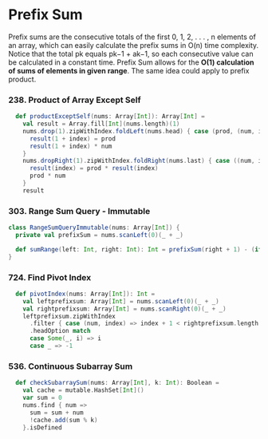 # Prefix Sum
Prefix sums are the consecutive totals of the first 0, 1, 2, . . . , n elements of an array, 
which can easily calculate the prefix sums in O(n) time complexity. 
Notice that the total pk equals pk−1 + ak−1, so each consecutive value can be calculated in a constant time.
Prefix Sum allows for the **O(1) calculation of sums of elements in given range**.
The same idea could apply to prefix product.

### 238. Product of Array Except Self
```scala
  def productExceptSelf(nums: Array[Int]): Array[Int] =
    val result = Array.fill[Int](nums.length)(1)
    nums.drop(1).zipWithIndex.foldLeft(nums.head) { case (prod, (num, index)) =>
      result(1 + index) = prod
      result(1 + index) * num
    }
    nums.dropRight(1).zipWithIndex.foldRight(nums.last) { case ((num, index), prod) =>
      result(index) = prod * result(index)
      prod * num
    }
    result
```

### 303. Range Sum Query - Immutable
```scala
class RangeSumQueryImmutable(nums: Array[Int]) {
  private val prefixSum = nums.scanLeft(0)(_ + _)

  def sumRange(left: Int, right: Int): Int = prefixSum(right + 1) - (if left == 0 then 0 else prefixSum(left))
}
```

### 724. Find Pivot Index
```scala
  def pivotIndex(nums: Array[Int]): Int =
    val leftprefixsum: Array[Int] = nums.scanLeft(0)(_ + _)
    val rightprefixsum: Array[Int] = nums.scanRight(0)(_ + _)
    leftprefixsum.zipWithIndex
      .filter { case (num, index) => index + 1 < rightprefixsum.length && num == rightprefixsum(index + 1) }
      .headOption match
      case Some(_, i) => i
      case _ => -1
```

### 536. Continuous Subarray Sum
```scala
  def checkSubarraySum(nums: Array[Int], k: Int): Boolean =
    val cache = mutable.HashSet[Int]()
    var sum = 0
    nums.find { num =>
      sum = sum + num
      !cache.add(sum % k)
    }.isDefined
```